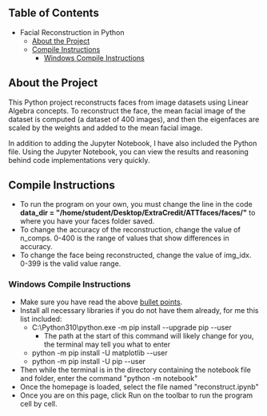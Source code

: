 ## Table of Contents
- Facial Reconstruction in Python
  * [About the Project](#about-the-project)
  * [Compile Instructions](#compile-instructions)
    * [Windows Compile Instructions](#windows-compile-instructions)

## About the Project
This Python project reconstructs faces from image datasets using Linear Algebra concepts. To reconstruct the face, the mean facial image of the dataset is computed (a dataset of 400 images), and then the eigenfaces are scaled by the weights and added to the mean facial image.

In addition to adding the Jupyter Notebook, I have also included the Python file. Using the Jupyter Notebook, you can view the results and reasoning behind code implementations very quickly.

## Compile Instructions
* To run the program on your own, you must change the line in the code **data_dir = "/home/student/Desktop/ExtraCredit/ATTfaces/faces/"** to where you have your faces folder saved.
* To change the accuracy of the reconstruction, change the value of n_comps. 0-400 is the range of values that show differences in accuracy.
* To change the face being reconstructed, change the value of img_idx. 0-399 is the valid value range.

### Windows Compile Instructions
 * Make sure you have read the above [bullet points](#compile-instructions).
 * Install all necessary libraries if you do not have them already, for me this list included:
   * C:\Python310\python.exe -m pip install --upgrade pip --user
     * The path at the start of this command will likely change for you, the terminal may tell you what to enter
   * python -m pip install -U matplotlib --user
   * python -m pip install -U pip --user
 * Then while the terminal is in the directory containing the notebook file and folder, enter the command "python -m notebook"
 * Once the homepage is loaded, select the file named "reconstruct.ipynb"
 * Once you are on this page, click Run on the toolbar to run the program cell by cell.
